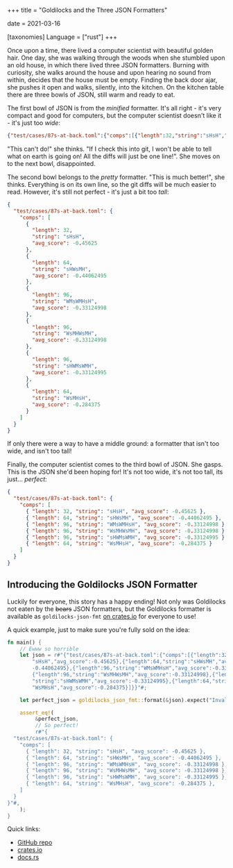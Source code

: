 +++
title = "Goldilocks and the Three JSON Formatters"

date = 2021-03-16

[taxonomies]
Language = ["rust"]
+++

Once upon a time, there lived a computer scientist with beautiful golden hair.  One day, she was
walking through the woods when she stumbled upon an old house, in which there lived three JSON
formatters.  Burning with curiosity, she walks around the house and upon hearing no sound from
within, decides that the house must be empty.  Finding the back door ajar, she pushes it open and
walks, silently, into the kitchen. On the kitchen table there are three bowls of JSON, still warm
and ready to eat.

<!-- more -->

The first bowl of JSON is from the _minified_ formatter.  It's all right - it's very compact and
good for computers, but the computer scientist doesn't like it - it's just too _wide_:

```json
{"test/cases/87s-at-back.toml":{"comps":[{"length":32,"string":"sHsH","avg_score":-0.45625},{"length":64,"string":"sHWsMH","avg_score":-0.44062495},{"length":96,"string":"WMsWMHsH","avg_score":-0.33124998},{"length":96,"string":"WsMHWsMH","avg_score":-0.33124998},{"length":96,"string":"sHWMsWMH","avg_score":-0.33124995},{"length":64,"string":"WsMHsH","avg_score":-0.284375}]}} "oh look you actually scrolled to the end! That's very nice of you, so here's a star: ⭐"
```

"This can't do!" she thinks.  "If I check this into git, I won't be able to tell what on earth is
going on!  All the diffs will just be one line!".  She moves on to the next bowl, disappointed.

The second bowl belongs to the _pretty_ formatter.  "This is much better!", she thinks.  Everything
is on its own line, so the git diffs will be much easier to read.  However, it's still not perfect
\- it's just a bit too _tall_:

```json
{
  "test/cases/87s-at-back.toml": {
    "comps": [
      {
        "length": 32,
        "string": "sHsH",
        "avg_score": -0.45625
      },
      {
        "length": 64,
        "string": "sHWsMH",
        "avg_score": -0.44062495
      },
      {
        "length": 96,
        "string": "WMsWMHsH",
        "avg_score": -0.33124998
      },
      {
        "length": 96,
        "string": "WsMHWsMH",
        "avg_score": -0.33124998
      },
      {
        "length": 96,
        "string": "sHWMsWMH",
        "avg_score": -0.33124995
      },
      {
        "length": 64,
        "string": "WsMHsH",
        "avg_score": -0.284375
      }
    ]
  }
}
```

If only there were a way to have a middle ground: a formatter that isn't too wide, and isn't too
tall!

Finally, the computer scientist comes to the third bowl of JSON.  She gasps.  This is the JSON
she'd been hoping for!  It's not too wide, it's not too tall, its just... _perfect_:

```json
{
  "test/cases/87s-at-back.toml": {
    "comps": [
      { "length": 32, "string": "sHsH", "avg_score": -0.45625 },
      { "length": 64, "string": "sHWsMH", "avg_score": -0.44062495 },
      { "length": 96, "string": "WMsWMHsH", "avg_score": -0.33124998 },
      { "length": 96, "string": "WsMHWsMH", "avg_score": -0.33124998 },
      { "length": 96, "string": "sHWMsWMH", "avg_score": -0.33124995 },
      { "length": 64, "string": "WsMHsH", "avg_score": -0.284375 }
    ]
  }
}
```

## Introducing the Goldilocks JSON Formatter

Luckily for everyone, this story has a happy ending!  Not only was Goldilocks not eaten by the
~~bears~~ JSON formatters, but the Goldilocks formatter is available as `goldilocks-json-fmt` [on
crates.io](https://crates.io/crates/goldilocks-json-fmt) for everyone to use!

A quick example, just to make sure you're fully sold on the idea:

```rust
fn main() {
    // Ewww so horrible
    let json = r#"{"test/cases/87s-at-back.toml":{"comps":[{"length":32,"string":
        "sHsH","avg_score":-0.45625},{"length":64,"string":"sHWsMH","avg_score":
        -0.44062495},{"length":96,"string":"WMsWMHsH","avg_score":-0.33124998},
        {"length":96,"string":"WsMHWsMH","avg_score":-0.33124998},{"length":96,
        "string":"sHWMsWMH","avg_score":-0.33124995},{"length":64,"string":
        "WsMHsH","avg_score":-0.284375}]}}"#;

    let perfect_json = goldilocks_json_fmt::format(&json).expect("Invalid JSON");

    assert_eq!(
         &perfect_json,
         // So perfect!
         r#"{
  "test/cases/87s-at-back.toml": {
    "comps": [
      { "length": 32, "string": "sHsH", "avg_score": -0.45625 },
      { "length": 64, "string": "sHWsMH", "avg_score": -0.44062495 },
      { "length": 96, "string": "WMsWMHsH", "avg_score": -0.33124998 },
      { "length": 96, "string": "WsMHWsMH", "avg_score": -0.33124998 },
      { "length": 96, "string": "sHWMsWMH", "avg_score": -0.33124995 },
      { "length": 64, "string": "WsMHsH", "avg_score": -0.284375 },
    ]
  }
}"#,
    );
}
```

Quick links:
- [GitHub repo](https://github.com/kneasle/goldilocks-json-fmt)
- [crates.io](https://crates.io/crates/goldilocks-json-fmt)
- [docs.rs](https://docs.rs/goldilocks-json-fmt/)
